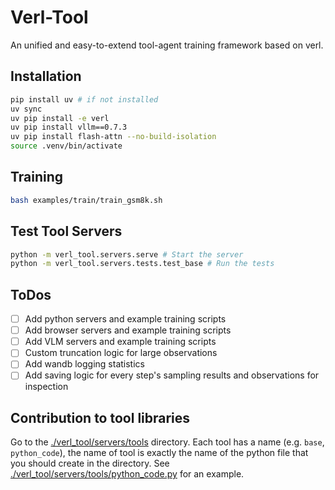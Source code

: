 # Verl-Tool
An unified and easy-to-extend tool-agent training framework based on verl.

## Installation
```bash
pip install uv # if not installed
uv sync
uv pip install -e verl
uv pip install vllm==0.7.3
uv pip install flash-attn --no-build-isolation
source .venv/bin/activate
```

## Training
```bash
bash examples/train/train_gsm8k.sh
```

## Test Tool Servers

```bash
python -m verl_tool.servers.serve # Start the server
python -m verl_tool.servers.tests.test_base # Run the tests
```

## ToDos
- [ ] Add python servers and example training scripts
- [ ] Add browser servers and example training scripts
- [ ] Add VLM servers and example training scripts
- [ ] Custom truncation logic for large observations
- [ ] Add wandb logging statistics
- [ ] Add saving logic for every step's sampling results and observations for inspection

## Contribution to tool libraries
Go to the [./verl_tool/servers/tools](./verl_tool/servers/tools) directory. Each tool has a name (e.g. `base`, `python_code`), the name of tool is exactly the name of the python file that you should create in the directory. See [./verl_tool/servers/tools/python_code.py](./verl_tool/servers/tools/python_code.py) for an example.

